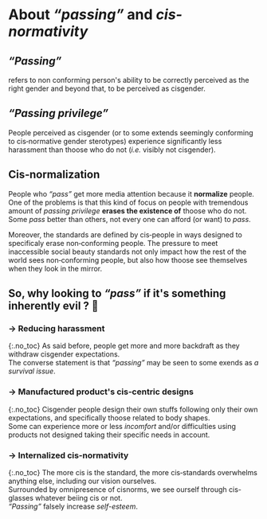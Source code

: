 
# About *“passing”* and *cis-normativity*

## *“Passing”*
refers to non conforming person's ability to be correctly perceived
as the right gender and beyond that, to be perceived as cisgender.  

## *“Passing privilege”*
People perceived as cisgender (or to some extends seemingly conforming
to cis‑normative gender sterotypes) experience significantly less harassment
than thoose who do not (*i.e.* visibly not cisgender).

## Cis‑normalization
People who *“pass”* get more media attention because it **normalize** people.  
One of the problems is that this kind of focus on people with tremendous
amount of *passing privilege* __erases the existence of__ thoose who do not.
Some *pass* better than others, not every one can afford (or want) to *pass*.

Moreover, the standards are defined by cis‑people in ways designed
to specificaly erase non‑conforming people.
The pressure to meet inaccessible social beauty standards
not only impact how the rest of the world sees non‑conforming people,
but also how thoose see themselves when they look in the mirror.

## So, why looking to *“pass”* if it's something __inherently evil__ ? 👿

### → Reducing harassment
{:.no_toc}
As said before, people get more and more backdraft
as they withdraw cisgender expectations.  
The converse statement is that *“passing”* may be seen to some exends
as *a survival issue*.

### → Manufactured product's cis‑centric designs
{:.no_toc}
Cisgender people design their own stuffs following only their own expectations,
and specifically thoose related to body shapes.  
Some can experience more or less *incomfort* and/or difficulties
using products not designed taking their specific needs in account.

### → Internalized cis‑normativity
{:.no_toc}
The more cis is the standard, the more cis‑standards overwhelms anything else,
including our vision ourselves.  
Surrounded by omnipresence of cisnorms, we see ourself through cis-glasses
whatever beiing cis or not.  
*“Passing”* falsely increase *self-esteem*.

